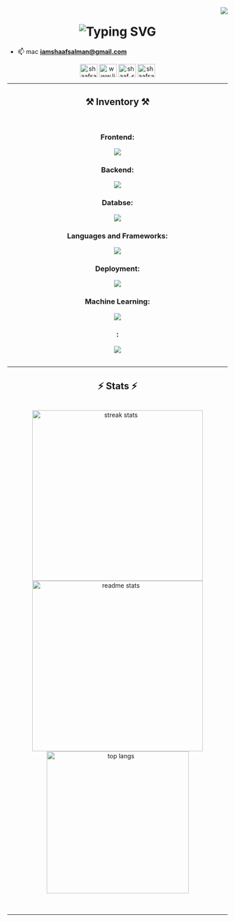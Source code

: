 
<img align="right" src="https://visitor-badge.laobi.icu/badge?page_id=shaafsalman.shaafsalman" />

<h1 align="center">
<img src="https://readme-typing-svg.herokuapp.com/?font=Righteous&size=35&center=true&vCenter=true&width=800&height=70&duration=5000&lines=Initializing+Go+Home+Machine;Dimension+Signature+Identified;Shaaf+Salman;" alt="Typing SVG">

</h1>

- 📫 mac **iamshaafsalman@gmail.com**

<div align="center">
 <a href="https://twitter.com/shaafsalman_ss" target="blank"><img align="center" src="https://raw.githubusercontent.com/rahuldkjain/github-profile-readme-generator/master/src/images/icons/Social/twitter.svg" alt="shaafsalman_ss" height="30" width="40" /></a>
<a href="https://linkedin.com/in/www.linkedin.com/in/shaaf-salman-1397512aa" target="blank"><img align="center" src="https://raw.githubusercontent.com/rahuldkjain/github-profile-readme-generator/master/src/images/icons/Social/linked-in-alt.svg" alt="www.linkedin.com/in/shaaf-salman-1397512aa" height="30" width="40" /></a>
<a href="https://instagram.com/shaaf_salman_ss" target="blank"><img align="center" src="https://raw.githubusercontent.com/rahuldkjain/github-profile-readme-generator/master/src/images/icons/Social/instagram.svg" alt="shaaf_salman_ss" height="30" width="40" /></a>
<a href="https://discord.gg/shaafsalman" target="blank"><img align="center" src="https://raw.githubusercontent.com/rahuldkjain/github-profile-readme-generator/master/src/images/icons/Social/discord.svg" alt="shaafsalman" height="30" width="40" /></a>
</div>

 <hr/>
 
<h2 align="center">⚒️ Inventory ⚒️</h2>
<br/>
<div align="center">
    <h3>Frontend:</h3>
    <img src="https://skillicons.dev/icons?i=react,vite,tailwind,css,javascript,bootstrap,redux,jquery" /><br>
    <h3>Backend:</h3>
    <img src="https://skillicons.dev/icons?i=nodejs,express,nextjs,js,npm,threejs,spring" /><br>
    <h3>Databse:</h3>
    <img src="https://skillicons.dev/icons?i=mysql,mongodb" /><br>  
  <h3>Languages and Frameworks:</h3>
    <img src="https://skillicons.dev/icons?i=java,c,cs,cpp,python,androidstudio," /><br>
  <h3>Deployment:</h3>
    <img src="https://skillicons.dev/icons?i=ubuntu,pnpm,vercel,netlify,heroku,gradle,github,git,eclipse,cloudflare" /><br> 
 <h3>Machine Learning:</h3>
   <img src="https://skillicons.dev/icons?i=pytorch,tensorflow,sklearn" /><br>
    <h3>:</h3>
    <img src="https://skillicons.dev/icons?i=figma,matlab,ps,notion,blender" /><br>
</div>


<br/>
<hr/>

<h2 align="center">⚡ Stats ⚡</h2>
<br>
<div align=center>
  <img width=390 src="https://github-readme-streak-stats-salesp07.vercel.app/?user=shaafsalman&count_private=true&theme=react&border_radius=10" alt="streak stats"/>
  <img width=390 src="https://github-readme-stats-salesp07.vercel.app/api?username=shaafsalman&count_private=true&show_icons=true&theme=react&rank_icon=github&border_radius=10" alt="readme stats" />
  <br/>
  <img width=325 align="center" src="https://github-readme-stats-salesp07.vercel.app/api/top-langs/?username=shaafsalman&hide=HTML&langs_count=8&layout=compact&theme=react&border_radius=10&size_weight=0.5&count_weight=0.5&exclude_repo=github-readme-stats" alt="top langs" />
</div>
<br/><br/>


<hr/>

<br/>


<br/>
